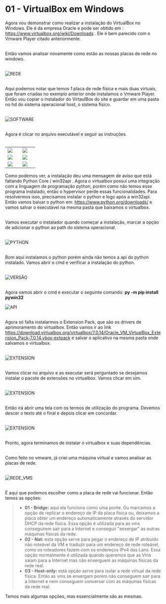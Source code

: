 # 01 - VirtualBox em Windows

Agora vou demonstrar como realizar a instalação do VirtualBox no Windows. Ele é da empresa Oracle e pode ser obtido em : https://www.virtualbox.org/wiki/Downloads . Ele é bem parecido com o Vmware Player citado anteriormente. <br><br>

Então vamos analisar novamente como estão as nossas placas de rede no windows. <br></br>

![REDE](Imagens/01-placas_de_rede_vmware.png) <br></br>

Aqui podemos notar que temos 1 placa de rede física e mais duas virtuais, que foram criadas no exemplo anterior onde instalamos o Vmware Player. Então vou copiar o instalador do VirtaulBox do site e guardar em uma pasta no hd do sistema operacional host, o sistema físico. <br></br>

![SOFTWARE](Imagens/02-software.png) <br></br>

Agora é clicar no arquivo executável e seguir as instruções. <br></br>

<table>
     <tr>
         <td width="33%"><img src="Imagens/virtualbox/01.png"></img></td>
         <td width="33%"><img src="Imagens/virtualbox/02.png"></img></td>
    </tr>
    <tr>
        <td width="33%"><img src="Imagens/virtualbox/03.png"></img></td>
        <td width="33%"><img src="Imagens/virtualbox/04.png"></img></td>
    </tr>
    <tr>
        <td width="33%"><img src="Imagens/virtualbox/05.png"></img></td>
        <td width="33%"><img src="Imagens/virtualbox/06.png"></img></td>
    </tr>
</table>

Como podemos ver, a instalação deu uma mensagem de aviso que está faltando Python Core / win32api . Agora o virtualbox possui uma integração com a linguagem de programação python, porém como não temos esse programa instalado, então o hypervisor perde essas funcionalidades. Para resolvermos isso, precisamos instalar o python e logo após a win32api. Então vamos baixar o python em: https://www.python.org/downloads/ e vamos salvar o executável na mesma pasta que baixamos o virtualbox. <br></br> 

Vamos executar o instalador quando começar a instalação, marcar a opção de adicionar o python ao path do sistema operacional. <br></br>

![PYTHON](Imagens/python/01.png) <br></br>

Bom aqui instalamos o python porém ainda não temos a api do python instalado. Vamos abrir o cmd e verificar a instalação do python. <br></br>

![VERSÂO](Imagens/python/02.png) <br></br>

Agora vamos abrir o cmd e executar o seguinte comando: **py -m pip install pywin32**

![API](Imagens/python/03.png) <br></br>

Agora só falta instalarmos o Extension Pack, que são os drivers de aprimoramento do virtualbox. Então vamos ir ao link https://download.virtualbox.org/virtualbox/7.0.14/Oracle_VM_VirtualBox_Extension_Pack-7.0.14.vbox-extpack e salvar o aplicativo na mesma pasta onde salvamos o virtualbox. <br></br>

![EXTENSION](Imagens/virtualbox/07.png) <br></br>

Vamos clicar no arquivo e ao executar será perguntado se desejamos instalar o pacote de extensões no virtualbox. Vamos clicar em sim. <br></br>

![EXTENSION](Imagens/virtualbox/08.png) <br></br>

Então irá abrir uma tela com os termos de utilização do programa. Devemos descer o texto até o final e depois clicar em concordar. <br></br>

![EXTENSION](Imagens/virtualbox/09.png) <br></br>

Pronto, agora terminamos de instalar o virtualbox e suas dependências. <br></br>

Como feito no vmware, já criei uma máquina virtual e vamos analisar as placas de rede. <br></br>

![REDE_VMS](Imagens/virtualbox/10.png) <br></br>

É aqui que podemos escolher como a placa de rede vai funcionar. Então temos as opções: 
> - **01 - Bridge:** aqui ela funciona como uma ponte. Ou marcamos a opção de replicar o endereço de IP da placa física ou, deixamos a placa obter um endereço automaticamente através do servidor DHCP da rede física. Essa opção é utilizada para as vms conseguirem sair para a Internet e conseguir "enxergar" as outras máquinas físicas da rede.
> - **02 - Nat:** esta opção serve para pegar o endereço de IP atribuído não roteável da VM e traduzir para um endereço de rede roteável, como os roteadores fazem com os endereços IPv4 das Lans. Essa opção normalmente é utilizada quando queremos que as Vms saiam para a Internet mas não enxerguem as máquinas físicas da rede real.
> - **03 - Host-only:** está opção serve para isolar a rede virtual da rede física. Então as vms se enxergam porém não conseguem sair para a Internet e nem conseguem conversar com as máquinas físicas da rede real.

Temos mais algumas opções, mas essencialmente são as mesmas.